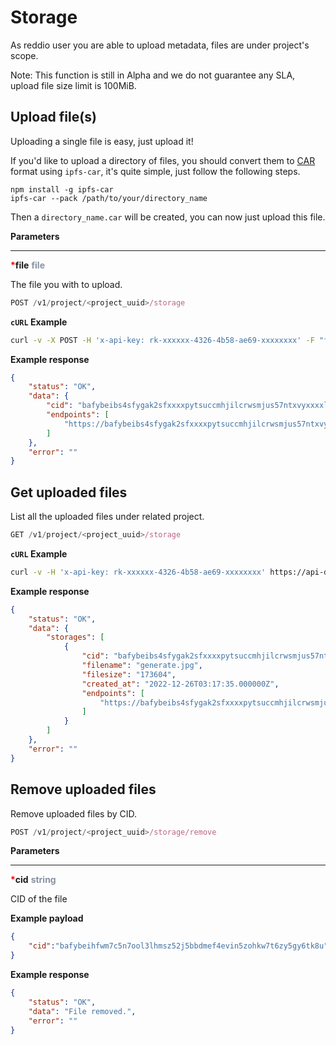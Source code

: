 # Storage

As reddio user you are able to upload metadata, files are under project's scope.

Note: This function is still in Alpha and we do not guarantee any SLA, upload file size limit is 100MiB.

## Upload file(s)

Uploading a single file is easy, just upload it!

If you'd like to upload a directory of files, you should convert them to [CAR](https://ipld.io/specs/transport/car/) format using `ipfs-car`, it's quite simple, just follow the following steps.

```
npm install -g ipfs-car
ipfs-car --pack /path/to/your/directory_name
```

Then a `directory_name.car` will be created, you can now just upload this file.


**Parameters**

---
<strong style='color:red'>*</strong>**file** <strong style='color:#8792a2'>file</strong>

The file you with to upload.

```jsx
POST /v1/project/<project_uuid>/storage
```

**`cURL` Example**
```sh
curl -v -X POST -H 'x-api-key: rk-xxxxxx-4326-4b58-ae69-xxxxxxxx' -F "file=@directory_name.car" https://api-dev.reddio.com/v1/project/8e179868-c7ca-49bc-afd7-c178b7b8cf15/storage
```

**Example response**
```json
{
    "status": "OK",
    "data": {
        "cid": "bafybeibs4sfygak2sfxxxxpytsuccmhjilcrwsmjus57ntxvyxxxxlpddq",
        "endpoints": [
            "https://bafybeibs4sfygak2sfxxxxpytsuccmhjilcrwsmjus57ntxvyxxxxlpddq.ipfs.nftstorage.link/"
        ]
    },
    "error": ""
}
```

## Get uploaded files

List all the uploaded files under related project.

```jsx
GET /v1/project/<project_uuid>/storage
```

**`cURL` Example**
```sh
curl -v -H 'x-api-key: rk-xxxxxx-4326-4b58-ae69-xxxxxxxx' https://api-dev.reddio.com/v1/project/8e179868-c7ca-49bc-afd7-c178b7b8cf15/storage
```

**Example response**
```json
{
    "status": "OK",
    "data": {
        "storages": [
            {
                "cid": "bafybeibs4sfygak2sfxxxxpytsuccmhjilcrwsmjus57ntxvyxxxxlpddq",
                "filename": "generate.jpg",
                "filesize": "173604",
                "created_at": "2022-12-26T03:17:35.000000Z",
                "endpoints": [
                    "https://bafybeibs4sfygak2sfxxxxpytsuccmhjilcrwsmjus57ntxvyxxxxlpddq.ipfs.nftstorage.link/"
                ]
            }
        ]
    },
    "error": ""
}
```

## Remove uploaded files

Remove uploaded files by CID.

```jsx
POST /v1/project/<project_uuid>/storage/remove
```

**Parameters**

---

<strong style='color:red'>*</strong>**cid** <strong style='color:#8792a2'>string</strong>

CID of the file

**Example payload**
```json
{
    "cid":"bafybeihfwm7c5n7ool3lhmsz52j5bbdmef4evin5zohkw7t6zy5gy6tk8u"
}
```

**Example response**
```json
{
    "status": "OK",
    "data": "File removed.",
    "error": ""
}
```